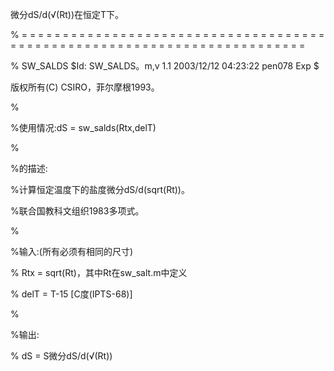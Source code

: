 微分dS/d(√(Rt))在恒定T下。

% = = = = = = = = = = = = = = = = = = = = = = = = = = = = = = = = = = = = = = = = = = = = = = = = = = = = = = = = = = = = = = = = = = = = = = = = =

% SW_SALDS $Id: SW_SALDS。m,v 1.1 2003/12/12 04:23:22 pen078 Exp $

版权所有(C) CSIRO，菲尔摩根1993。

%

%使用情况:dS = sw_salds(Rtx,delT)

%

%的描述:

%计算恒定温度下的盐度微分dS/d(sqrt(Rt))。

%联合国教科文组织1983多项式。

%

%输入:(所有必须有相同的尺寸)

% Rtx = sqrt(Rt)，其中Rt在sw_salt.m中定义

% delT = T-15 [C度(IPTS-68)]

%

%输出:

% dS = S微分dS/d(√(Rt))
